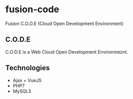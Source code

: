 # fusion-code
Fusion C.O.D.E (Cloud Open Development Environment)

## C.O.D.E

C.O.D.E is a Web Cloud Open Development Environmeznt.


## Technologies

* Ajax + VueJS
* PHP7
* MySQL5



